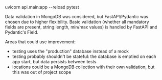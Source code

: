 uvicorn api.main:app --reload
pytest

Data validation in MongoDB was considered, but FastAPI/Pydantic was chosen due to higher flexibility.
Basic validation (whether all mandatory fields are present, string length, min/max values)
is handled by FastAPI and Pydantic's Field.

Areas that could use improvement:
- testing uses the "production" database instead of a mock
- testing probably shouldn't be stateful: the database is emptied on each app start, but data persists between tests
- locations could be a MongoDB collection with their own validation, but this was out of project scope
